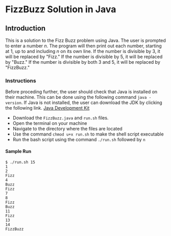 # FizzBuzz Solution in Java
## Introduction
This is a solution to the Fizz Buzz problem using Java. 
The user is prompted to enter a number _n_.
The program will then print out each number, starting at 1, up to and including _n_ on its own line.
If the number is divisible by 3, it will be replaced by "Fizz."
If the number is divisible by 5, it will be replaced by "Buzz."
If the number is divisible by both 3 and 5, it will be replaced by "FizzBuzz."

### Instructions
Before proceding further, the user should check that Java is installed on their machine. 
This can be done using the following command `java -version`. If Java is not installed, the user can download the JDK by clicking the following link.
[Java Development Kit](https://www.oracle.com/java/technologies/javase-downloads.html)

* Download the `FizzBuzz.java` and `run.sh` files.
* Open the terminal on your machine
* Navigate to the directory where the files are located
* Use the command `chmod u+x run.sh` to make the shell script executable
* Run the bash script using the command `./run.sh` followed by `n`

#### Sample Run
```
$ ./run.sh 15
1
2
Fizz
4
Buzz
Fizz
7
8
Fizz
Buzz
11
Fizz
13
14
FizzBuzz
```

